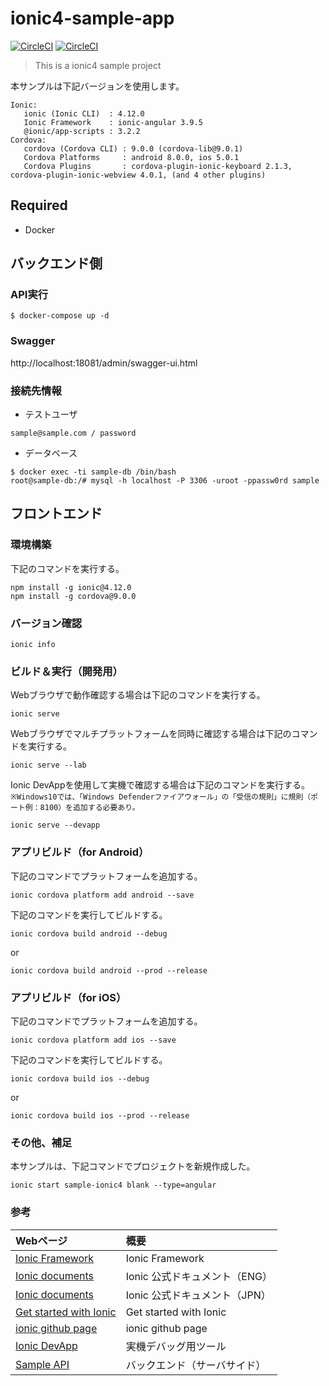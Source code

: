 # ionic4-sample-app

[![CircleCI](https://circleci.com/gh/orinbou/sample-ionic4.svg?style=shield)](https://circleci.com/gh/orinbou/sample-ionic4)
[![CircleCI](https://circleci.com/gh/orinbou/sample-ionic4.svg?style=svg)](https://circleci.com/gh/orinbou/sample-ionic4)

> This is a ionic4 sample project

本サンプルは下記バージョンを使用します。
```
Ionic:
   ionic (Ionic CLI)  : 4.12.0
   Ionic Framework    : ionic-angular 3.9.5
   @ionic/app-scripts : 3.2.2
Cordova:
   cordova (Cordova CLI) : 9.0.0 (cordova-lib@9.0.1)
   Cordova Platforms     : android 8.0.0, ios 5.0.1
   Cordova Plugins       : cordova-plugin-ionic-keyboard 2.1.3, cordova-plugin-ionic-webview 4.0.1, (and 4 other plugins)
```

## Required
* Docker

## バックエンド側

### API実行
```
$ docker-compose up -d
```

### Swagger
http://localhost:18081/admin/swagger-ui.html

### 接続先情報
* テストユーザ
```
sample@sample.com / password
```
* データベース
```
$ docker exec -ti sample-db /bin/bash
root@sample-db:/# mysql -h localhost -P 3306 -uroot -ppassw0rd sample
```

## フロントエンド

### 環境構築
下記のコマンドを実行する。
```
npm install -g ionic@4.12.0
npm install -g cordova@9.0.0
```
### バージョン確認
```
ionic info
```
### ビルド＆実行（開発用）
Webブラウザで動作確認する場合は下記のコマンドを実行する。
```
ionic serve
```
Webブラウザでマルチプラットフォームを同時に確認する場合は下記のコマンドを実行する。
```
ionic serve --lab
```
Ionic DevAppを使用して実機で確認する場合は下記のコマンドを実行する。  
`※Windows10では、「Windows Defenderファイアウォール」の「受信の規則」に規則（ポート例：8100）を追加する必要あり。`
```
ionic serve --devapp
```
### アプリビルド（for Android）
下記のコマンドでプラットフォームを追加する。
```
ionic cordova platform add android --save
```
下記のコマンドを実行してビルドする。
```
ionic cordova build android --debug
```
or
```
ionic cordova build android --prod --release
```
### アプリビルド（for iOS）
下記のコマンドでプラットフォームを追加する。
```
ionic cordova platform add ios --save
```
下記のコマンドを実行してビルドする。
```
ionic cordova build ios --debug
```
or
```
ionic cordova build ios --prod --release
```
### その他、補足
本サンプルは、下記コマンドでプロジェクトを新規作成した。
```
ionic start sample-ionic4 blank --type=angular
```

### 参考
| Webページ | 概要 |
| :-------- | :-- |
| [Ionic Framework](https://ionicframework.com/) | Ionic Framework |
| [Ionic documents](https://ionicframework.com/docs) | Ionic 公式ドキュメント（ENG） |
| [Ionic documents](https://ionicframework.jp/docs/) | Ionic 公式ドキュメント（JPN） |
| [Get started with Ionic](https://ionicframework.com/getting-started/) | Get started with Ionic |
| [ionic github page](https://github.com/ionic-team/ionic) | ionic github page |
| [Ionic DevApp](https://ionicframework.com/docs/building/running#ionic-devapp) | 実機デバッグ用ツール |
| [Sample API](https://github.com/orinbou/sample-api) | バックエンド（サーバサイド） |
